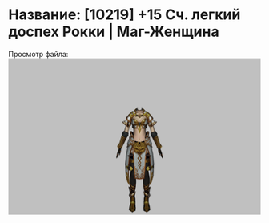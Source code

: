 # Название: [10219] +15 Сч. легкий доспех Рокки | Маг-Женщина

Просмотр файла:
![p050032.png](p050032.png)